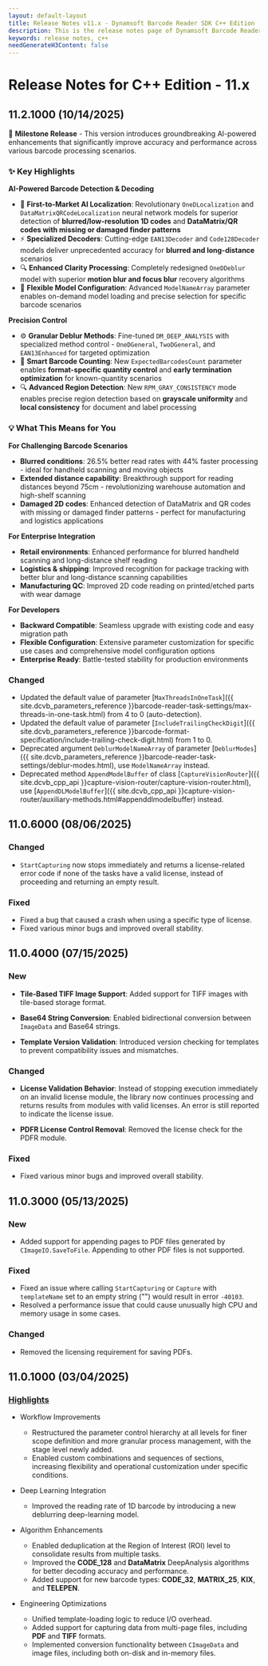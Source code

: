 ```yaml
---
layout: default-layout
title: Release Notes v11.x - Dynamsoft Barcode Reader SDK C++ Edition
description: This is the release notes page of Dynamsoft Barcode Reader SDK C++ Edition v11.x.
keywords: release notes, c++
needGenerateH3Content: false
---
```


# Release Notes for C++ Edition - 11.x

## 11.2.1000 (10/14/2025)

🎉 **Milestone Release** - This version introduces groundbreaking AI-powered enhancements that significantly improve accuracy and performance across various barcode processing scenarios.

### ✨ Key Highlights

**AI-Powered Barcode Detection & Decoding**
- 🧠 **First-to-Market AI Localization**: Revolutionary `OneDLocalization` and `DataMatrixQRCodeLocalization` neural network models for superior detection of **blurred/low-resolution 1D codes** and **DataMatrix/QR codes with missing or damaged finder patterns**
- ⚡ **Specialized Decoders**: Cutting-edge `EAN13Decoder` and `Code128Decoder` models deliver unprecedented accuracy for **blurred and long-distance** scenarios
- 🔍 **Enhanced Clarity Processing**: Completely redesigned `OneDDeblur` model with superior **motion blur and focus blur** recovery algorithms
- 🎯 **Flexible Model Configuration**: Advanced `ModelNameArray` parameter enables on-demand model loading and precise selection for specific barcode scenarios

**Precision Control**
- ⚙️ **Granular Deblur Methods**: Fine-tuned `DM_DEEP_ANALYSIS` with specialized method control - `OneDGeneral`, `TwoDGeneral`, and `EAN13Enhanced` for targeted optimization
- 🎯 **Smart Barcode Counting**: New `ExpectedBarcodesCount` parameter enables **format-specific quantity control** and **early termination optimization** for known-quantity scenarios
- 🔍 **Advanced Region Detection**: New `RPM_GRAY_CONSISTENCY` mode enables precise region detection based on **grayscale uniformity** and **local consistency** for document and label processing


### 💡 What This Means for You

**For Challenging Barcode Scenarios**
- **Blurred conditions**: 26.5% better read rates with 44% faster processing - ideal for handheld scanning and moving objects
- **Extended distance capability**: Breakthrough support for reading distances beyond 75cm - revolutionizing warehouse automation and high-shelf scanning
- **Damaged 2D codes**: Enhanced detection of DataMatrix and QR codes with missing or damaged finder patterns - perfect for manufacturing and logistics applications

**For Enterprise Integration**
- **Retail environments**: Enhanced performance for blurred handheld scanning and long-distance shelf reading
- **Logistics & shipping**: Improved recognition for package tracking with better blur and long-distance scanning capabilities
- **Manufacturing QC**: Improved 2D code reading on printed/etched parts with wear damage

**For Developers**
- **Backward Compatible**: Seamless upgrade with existing code and easy migration path
- **Flexible Configuration**: Extensive parameter customization for specific use cases and comprehensive model configuration options
- **Enterprise Ready**: Battle-tested stability for production environments

### Changed

- Updated the default value of parameter [`MaxThreadsInOneTask`]({{ site.dcvb_parameters_reference }}barcode-reader-task-settings/max-threads-in-one-task.html) from 4 to 0 (auto-detection).
- Updated the default value of parameter [`IncludeTrailingCheckDigit`]({{ site.dcvb_parameters_reference }}barcode-format-specification/include-trailing-check-digit.html) from 1 to 0.
- Deprecated argument `DeblurModelNameArray` of parameter [`DeblurModes`]({{ site.dcvb_parameters_reference }}barcode-reader-task-settings/deblur-modes.html), use `ModelNameArray` instead.
- Deprecated method `AppendModelBuffer` of class [`CaptureVisionRouter`]({{ site.dcvb_cpp_api }}capture-vision-router/capture-vision-router.html), use [`AppendDLModelBuffer`]({{ site.dcvb_cpp_api }}capture-vision-router/auxiliary-methods.html#appenddlmodelbuffer) instead.

## 11.0.6000 (08/06/2025)

### Changed

- `StartCapturing` now stops immediately and returns a license-related error code if none of the tasks have a valid license, instead of proceeding and returning an empty result.

### Fixed

- Fixed a bug that caused a crash when using a specific type of license.
- Fixed various minor bugs and improved overall stability.

## 11.0.4000 (07/15/2025)

### New

- **Tile-Based TIFF Image Support**: Added support for TIFF images with tile-based storage format.

- **Base64 String Conversion**: Enabled bidirectional conversion between `ImageData` and Base64 strings.

- **Template Version Validation**: Introduced version checking for templates to prevent compatibility issues and mismatches.

### Changed

- **License Validation Behavior**: Instead of stopping execution immediately on an invalid license module, the library now continues processing and returns results from modules with valid licenses. An error is still reported to indicate the license issue.

- **PDFR License Control Removal**: Removed the license check for the PDFR module.

### Fixed

- Fixed various minor bugs and improved overall stability.

## 11.0.3000 (05/13/2025)

### New

- Added support for appending pages to PDF files generated by `CImageIO.SaveToFile`. Appending to other PDF files is not supported.
 
### Fixed

- Fixed an issue where calling `StartCapturing` or `Capture` with `templateName` set to an empty string ("") would result in error `-40103`.
- Resolved a performance issue that could cause unusually high CPU and memory usage in some cases.

### Changed

- Removed the licensing requirement for saving PDFs.

## 11.0.1000 (03/04/2025)

### [Highlights](https://www.dynamsoft.com/release-highlights/?product=dbr11.0)

- Workflow Improvements
  - Restructured the parameter control hierarchy at all levels for finer scope definition and more granular process management, with the stage level newly added.
  - Enabled custom combinations and sequences of sections, increasing flexibility and operational customization under specific conditions.

- Deep Learning Integration
  - Improved the reading rate of 1D barcode by introducing a new deblurring deep-learning model.

- Algorithm Enhancements
  - Enabled deduplication at the Region of Interest (ROI) level to consolidate results from multiple tasks.
  - Improved the **CODE_128** and **DataMatrix** DeepAnalysis algorithms for better decoding accuracy and performance.
  - Added support for new barcode types: **CODE_32**, **MATRIX_25**, **KIX**, and **TELEPEN**.

- Engineering Optimizations
  - Unified template-loading logic to reduce I/O overhead.
  - Added support for capturing data from multi-page files, including **PDF** and **TIFF** formats.
  - Implemented conversion functionality between `CImageData` and image files, including both on-disk and in-memory files.
